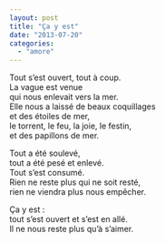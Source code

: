 ```yaml
---
layout: post
title: "Ça y est"
date: "2013-07-20"
categories:
  - "amore"
---
```


Tout s’est ouvert, tout à coup.  
La vague est venue  
qui nous enlevait vers la mer.  
Elle nous a laissé de beaux coquillages  
et des étoiles de mer,  
le torrent, le feu, la joie, le festin,  
et des papillons de mer.  

Tout a été soulevé,  
tout a été pesé et enlevé.  
Tout s’est consumé.  
Rien ne reste plus qui ne soit resté,  
rien ne viendra plus nous empêcher.  

Ça y est :  
tout s’est ouvert et s’est en allé.  
Il ne nous reste plus qu’à s’aimer.  
